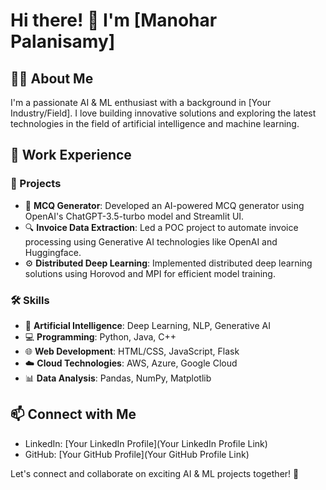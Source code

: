# Hi there! 👋 I'm [Manohar Palanisamy]

## 👨‍💻 About Me

I'm a passionate AI & ML enthusiast with a background in [Your Industry/Field]. I love building innovative solutions and exploring the latest technologies in the field of artificial intelligence and machine learning.

## 💼 Work Experience

### 🚀 Projects

- 🤖 **MCQ Generator**: Developed an AI-powered MCQ generator using OpenAI's ChatGPT-3.5-turbo model and Streamlit UI.
- 🔍 **Invoice Data Extraction**: Led a POC project to automate invoice processing using Generative AI technologies like OpenAI and Huggingface.
- ⚙️ **Distributed Deep Learning**: Implemented distributed deep learning solutions using Horovod and MPI for efficient model training.

### 🛠️ Skills

- 🧠 **Artificial Intelligence**: Deep Learning, NLP, Generative AI
- 💻 **Programming**: Python, Java, C++
- 🌐 **Web Development**: HTML/CSS, JavaScript, Flask
- ☁️ **Cloud Technologies**: AWS, Azure, Google Cloud
- 📊 **Data Analysis**: Pandas, NumPy, Matplotlib

## 📫 Connect with Me

- LinkedIn: [Your LinkedIn Profile](Your LinkedIn Profile Link)
- GitHub: [Your GitHub Profile](Your GitHub Profile Link)

Let's connect and collaborate on exciting AI & ML projects together! 🚀
